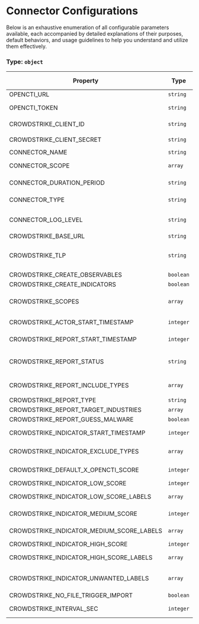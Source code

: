 # Connector Configurations

Below is an exhaustive enumeration of all configurable parameters available, each accompanied by detailed explanations of their purposes, default behaviors, and usage guidelines to help you understand and utilize them effectively.

### Type: `object`

| Property | Type | Required | Possible values | Default | Description |
| -------- | ---- | -------- | --------------- | ------- | ----------- |
| OPENCTI_URL | `string` | ✅ | Format: [`uri`](https://json-schema.org/understanding-json-schema/reference/string#built-in-formats) |  | The OpenCTI platform URL. |
| OPENCTI_TOKEN | `string` | ✅ | string |  | The token of the user who represents the connector in the OpenCTI platform. |
| CROWDSTRIKE_CLIENT_ID | `string` | ✅ | Format: [`password`](https://json-schema.org/understanding-json-schema/reference/string#built-in-formats) |  | CrowdStrike API client ID for authentication. |
| CROWDSTRIKE_CLIENT_SECRET | `string` | ✅ | Format: [`password`](https://json-schema.org/understanding-json-schema/reference/string#built-in-formats) |  | CrowdStrike API client secret for authentication. |
| CONNECTOR_NAME | `string` |  | string | `"CrowdStrike"` | Name of the connector. |
| CONNECTOR_SCOPE | `array` |  | string | `["crowdstrike"]` | The scope or type of data the connector is importing, either a MIME type or Stix Object (for information only). |
| CONNECTOR_DURATION_PERIOD | `string` |  | string | `"PT1H"` | ISO8601 Duration format starting with 'P' for Period (e.g., 'PT30M' for 30 minutes). |
| CONNECTOR_TYPE | `string` |  | string | `"EXTERNAL_IMPORT"` | Should always be set to EXTERNAL_IMPORT for this connector. |
| CONNECTOR_LOG_LEVEL | `string` |  | `debug` `info` `warn` `warning` `error` | `"error"` | Determines the verbosity of the logs. |
| CROWDSTRIKE_BASE_URL | `string` |  | Format: [`uri`](https://json-schema.org/understanding-json-schema/reference/string#built-in-formats) | `"https://api.crowdstrike.com"` | CrowdStrike API base URL. |
| CROWDSTRIKE_TLP | `string` |  | `red` `amber+strict` `amber` `green` `clear` `white` | `"amber+strict"` | Default Traffic Light Protocol (TLP) marking for imported data. |
| CROWDSTRIKE_CREATE_OBSERVABLES | `boolean` |  | boolean | `true` | Whether to create observables in OpenCTI. |
| CROWDSTRIKE_CREATE_INDICATORS | `boolean` |  | boolean | `true` | Whether to create indicators in OpenCTI. |
| CROWDSTRIKE_SCOPES | `array` |  | string | `["actor", "report", "indicator", "yara_master", "snort_suricata_master"]` | Comma-separated list of scopes to enable. Available: actor, report, indicator, yara_master, snort_suricata_master. |
| CROWDSTRIKE_ACTOR_START_TIMESTAMP | `integer` |  | integer | `0` | Unix timestamp from which to start importing actors. BEWARE: 0 means ALL actors! |
| CROWDSTRIKE_REPORT_START_TIMESTAMP | `integer` |  | integer |  | Unix timestamp from which to start importing reports. Default is 30 days ago. BEWARE: 0 means ALL reports! |
| CROWDSTRIKE_REPORT_STATUS | `string` |  | `New` `In Progress` `Analyzed` `Closed` | `"New"` | Report status filter. |
| CROWDSTRIKE_REPORT_INCLUDE_TYPES | `array` |  | string | `["notice", "tipper", "intelligence report", "periodic report"]` | Comma-separated list of report types to include. |
| CROWDSTRIKE_REPORT_TYPE | `string` |  | string | `"threat-report"` | OpenCTI report type for imported reports. |
| CROWDSTRIKE_REPORT_TARGET_INDUSTRIES | `array` |  | string | `null` | Comma-separated list of target industries to filter reports. |
| CROWDSTRIKE_REPORT_GUESS_MALWARE | `boolean` |  | boolean | `false` | Whether to use report tags to guess related malware. |
| CROWDSTRIKE_INDICATOR_START_TIMESTAMP | `integer` |  | integer |  | Unix timestamp from which to start importing indicators. Default is 30 days ago. BEWARE: 0 means ALL indicators! |
| CROWDSTRIKE_INDICATOR_EXCLUDE_TYPES | `array` |  | string | `["hash_ion", "hash_md5", "hash_sha1", "password", "username"]` | Comma-separated list of indicator types to exclude from import. |
| CROWDSTRIKE_DEFAULT_X_OPENCTI_SCORE | `integer` |  | `0 < x ` | `50` | Default confidence score for entities without explicit score. |
| CROWDSTRIKE_INDICATOR_LOW_SCORE | `integer` |  | `0 < x ` | `40` | Score assigned to indicators with low confidence labels. |
| CROWDSTRIKE_INDICATOR_LOW_SCORE_LABELS | `array` |  | string | `["MaliciousConfidence/Low"]` | Comma-separated list of labels indicating low confidence. |
| CROWDSTRIKE_INDICATOR_MEDIUM_SCORE | `integer` |  | `0 < x ` | `60` | Score assigned to indicators with medium confidence labels. |
| CROWDSTRIKE_INDICATOR_MEDIUM_SCORE_LABELS | `array` |  | string | `["MaliciousConfidence/Medium"]` | Comma-separated list of labels indicating medium confidence. |
| CROWDSTRIKE_INDICATOR_HIGH_SCORE | `integer` |  | `0 < x ` | `80` | Score assigned to indicators with high confidence labels. |
| CROWDSTRIKE_INDICATOR_HIGH_SCORE_LABELS | `array` |  | string | `["MaliciousConfidence/High"]` | Comma-separated list of labels indicating high confidence. |
| CROWDSTRIKE_INDICATOR_UNWANTED_LABELS | `array` |  | string | `null` | Comma-separated list of unwanted labels to filter out indicators. Can be used to filter low confidence indicators: 'MaliciousConfidence/Low,MaliciousConfidence/Medium'. |
| CROWDSTRIKE_NO_FILE_TRIGGER_IMPORT | `boolean` |  | boolean | `true` | Whether to trigger import without file dependencies. |
| CROWDSTRIKE_INTERVAL_SEC | `integer` |  | `0 < x ` | `1800` | Polling interval in seconds for fetching data (used when duration_period is not set). |
